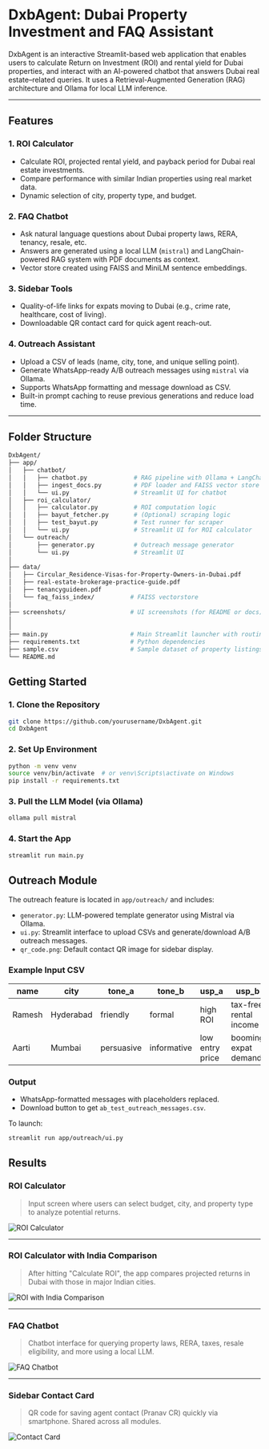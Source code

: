 # DxbAgent: Dubai Property Investment and FAQ Assistant

DxbAgent is an interactive Streamlit-based web application that enables users to calculate Return on Investment (ROI) and rental yield for Dubai properties, and interact with an AI-powered chatbot that answers Dubai real estate–related queries. It uses a Retrieval-Augmented Generation (RAG) architecture and Ollama for local LLM inference.

---

## Features

### 1. ROI Calculator
- Calculate ROI, projected rental yield, and payback period for Dubai real estate investments.
- Compare performance with similar Indian properties using real market data.
- Dynamic selection of city, property type, and budget.

### 2. FAQ Chatbot
- Ask natural language questions about Dubai property laws, RERA, tenancy, resale, etc.
- Answers are generated using a local LLM (`mistral`) and LangChain-powered RAG system with PDF documents as context.
- Vector store created using FAISS and MiniLM sentence embeddings.

### 3. Sidebar Tools
- Quality-of-life links for expats moving to Dubai (e.g., crime rate, healthcare, cost of living).
- Downloadable QR contact card for quick agent reach-out.

### 4. Outreach Assistant
- Upload a CSV of leads (name, city, tone, and unique selling point).
- Generate WhatsApp-ready A/B outreach messages using `mistral` via Ollama.
- Supports WhatsApp formatting and message download as CSV.
- Built-in prompt caching to reuse previous generations and reduce load time.

---

## Folder Structure

```bash
DxbAgent/
├── app/
│   ├── chatbot/
│   │   ├── chatbot.py             # RAG pipeline with Ollama + LangChain
│   │   ├── ingest_docs.py         # PDF loader and FAISS vector store
│   │   └── ui.py                  # Streamlit UI for chatbot
│   ├── roi_calculator/
│   │   ├── calculator.py          # ROI computation logic
│   │   ├── bayut_fetcher.py       # (Optional) scraping logic 
│   │   ├── test_bayut.py          # Test runner for scraper 
│   │   └── ui.py                  # Streamlit UI for ROI calculator
│   └── outreach/
│       ├── generator.py           # Outreach message generator
│       └── ui.py                  # Streamlit UI
│
├── data/
│   ├── Circular_Residence-Visas-for-Property-Owners-in-Dubai.pdf
│   ├── real-estate-brokerage-practice-guide.pdf
│   ├── tenancyguideen.pdf
│   └── faq_faiss_index/          # FAISS vectorstore
│
├── screenshots/                  # UI screenshots (for README or docs)
│                 
│
├── main.py                       # Main Streamlit launcher with routing
├── requirements.txt              # Python dependencies
├── sample.csv                    # Sample dataset of property listings
└── README.md                     
```

## Getting Started

### 1. Clone the Repository

```bash
git clone https://github.com/yourusername/DxbAgent.git
cd DxbAgent
```

### 2. Set Up Environment
```bash
python -m venv venv
source venv/bin/activate  # or venv\Scripts\activate on Windows
pip install -r requirements.txt
```

### 3. Pull the LLM Model (via Ollama)
```bash
ollama pull mistral
```

### 4. Start the App
```bash
streamlit run main.py
```


## Outreach Module

The outreach feature is located in `app/outreach/` and includes:

- `generator.py`: LLM-powered template generator using Mistral via Ollama.
- `ui.py`: Streamlit interface to upload CSVs and generate/download A/B outreach messages.
- `qr_code.png`: Default contact QR image for sidebar display.

### Example Input CSV

| name   | city       | tone_a     | tone_b     | usp_a              | usp_b                    |
|--------|------------|------------|------------|--------------------|--------------------------|
| Ramesh | Hyderabad  | friendly   | formal     | high ROI           | tax-free rental income   |
| Aarti  | Mumbai     | persuasive | informative| low entry price    | booming expat demand     |

### Output

- WhatsApp-formatted messages with placeholders replaced.
- Download button to get `ab_test_outreach_messages.csv`.

To launch:

```bash
streamlit run app/outreach/ui.py
```

## Results

### ROI Calculator
> Input screen where users can select budget, city, and property type to analyze potential returns.

![ROI Calculator](./screenshots/roi.png)

---

### ROI Calculator with India Comparison
> After hitting "Calculate ROI", the app compares projected returns in Dubai with those in major Indian cities.

![ROI with India Comparison](./screenshots/roi_with_values.png)

---

### FAQ Chatbot
> Chatbot interface for querying property laws, RERA, taxes, resale eligibility, and more using a local LLM.

![FAQ Chatbot](./screenshots/chatbot.png)

---

### Sidebar Contact Card
> QR code for saving agent contact (Pranav CR) quickly via smartphone. Shared across all modules.

![Contact Card](./screenshots/contact_card.png)



